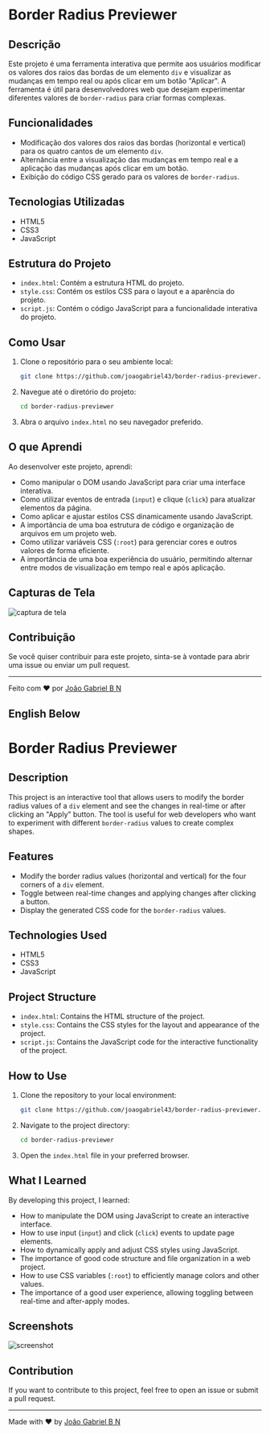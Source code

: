 # Border Radius Previewer

## Descrição

Este projeto é uma ferramenta interativa que permite aos usuários modificar os valores dos raios das bordas de um elemento `div` e visualizar as mudanças em tempo real ou após clicar em um botão "Aplicar". A ferramenta é útil para desenvolvedores web que desejam experimentar diferentes valores de `border-radius` para criar formas complexas.

## Funcionalidades

- Modificação dos valores dos raios das bordas (horizontal e vertical) para os quatro cantos de um elemento `div`.
- Alternância entre a visualização das mudanças em tempo real e a aplicação das mudanças após clicar em um botão.
- Exibição do código CSS gerado para os valores de `border-radius`.

## Tecnologias Utilizadas

- HTML5
- CSS3
- JavaScript

## Estrutura do Projeto

- `index.html`: Contém a estrutura HTML do projeto.
- `style.css`: Contém os estilos CSS para o layout e a aparência do projeto.
- `script.js`: Contém o código JavaScript para a funcionalidade interativa do projeto.

## Como Usar

1. Clone o repositório para o seu ambiente local:
    ```bash
    git clone https://github.com/joaogabriel43/border-radius-previewer.git
    ```

2. Navegue até o diretório do projeto:
    ```bash
    cd border-radius-previewer
    ```

3. Abra o arquivo `index.html` no seu navegador preferido.

## O que Aprendi

Ao desenvolver este projeto, aprendi:

- Como manipular o DOM usando JavaScript para criar uma interface interativa.
- Como utilizar eventos de entrada (`input`) e clique (`click`) para atualizar elementos da página.
- Como aplicar e ajustar estilos CSS dinamicamente usando JavaScript.
- A importância de uma boa estrutura de código e organização de arquivos em um projeto web.
- Como utilizar variáveis CSS (`:root`) para gerenciar cores e outros valores de forma eficiente.
- A importância de uma boa experiência do usuário, permitindo alternar entre modos de visualização em tempo real e após aplicação.

## Capturas de Tela

![captura de tela](images/border-radius.png)

## Contribuição

Se você quiser contribuir para este projeto, sinta-se à vontade para abrir uma issue ou enviar um pull request.

---

Feito com ❤️ por [João Gabriel B N](https://github.com/joaogabriel43)

## English Below

# Border Radius Previewer

## Description

This project is an interactive tool that allows users to modify the border radius values of a `div` element and see the changes in real-time or after clicking an "Apply" button. The tool is useful for web developers who want to experiment with different `border-radius` values to create complex shapes.

## Features

- Modify the border radius values (horizontal and vertical) for the four corners of a `div` element.
- Toggle between real-time changes and applying changes after clicking a button.
- Display the generated CSS code for the `border-radius` values.

## Technologies Used

- HTML5
- CSS3
- JavaScript

## Project Structure

- `index.html`: Contains the HTML structure of the project.
- `style.css`: Contains the CSS styles for the layout and appearance of the project.
- `script.js`: Contains the JavaScript code for the interactive functionality of the project.

## How to Use

1. Clone the repository to your local environment:
    ```bash
    git clone https://github.com/joaogabriel43/border-radius-previewer.git
    ```

2. Navigate to the project directory:
    ```bash
    cd border-radius-previewer
    ```

3. Open the `index.html` file in your preferred browser.

## What I Learned

By developing this project, I learned:

- How to manipulate the DOM using JavaScript to create an interactive interface.
- How to use input (`input`) and click (`click`) events to update page elements.
- How to dynamically apply and adjust CSS styles using JavaScript.
- The importance of good code structure and file organization in a web project.
- How to use CSS variables (`:root`) to efficiently manage colors and other values.
- The importance of a good user experience, allowing toggling between real-time and after-apply modes.

## Screenshots

![screenshot](images/border-radius.png)

## Contribution

If you want to contribute to this project, feel free to open an issue or submit a pull request.

---

Made with ❤️ by [João Gabriel B N](https://github.com/joaogabriel43)